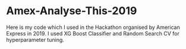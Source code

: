 # Amex-Analyse-This-2019
Here is my code which I used in the Hackathon organised by American Express in 2019.
I used XG Boost Classifier and Random Search CV for hyperparameter tuning.
